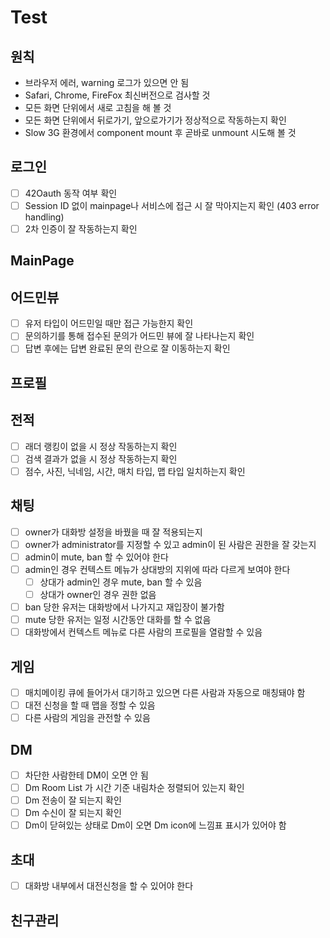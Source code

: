 # Test

## 원칙
- 브라우저 에러, warning 로그가 있으면 안 됨
- Safari, Chrome, FireFox 최신버전으로 검사할 것
- 모든 화면 단위에서 새로 고침을 해 볼 것
- 모든 화면 단위에서 뒤로가기, 앞으로가기가 정상적으로 작동하는지 확인
- Slow 3G 환경에서 component mount 후 곧바로 unmount 시도해 볼 것

## 로그인
- [ ] 42Oauth 동작 여부 확인
- [ ] Session ID 없이 mainpage나 서비스에 접근 시 잘 막아지는지 확인 (403 error handling)
- [ ] 2차 인증이 잘 작동하는지 확인
## MainPage
## 어드민뷰
- [ ] 유저 타입이 어드민일 때만 접근 가능한지 확인
- [ ] 문의하기를 통해 접수된 문의가 어드민 뷰에 잘 나타나는지 확인
- [ ] 답변 후에는 답변 완료된 문의 란으로 잘 이동하는지 확인
## 프로필
## 전적
- [ ] 래더 랭킹이 없을 시 정상 작동하는지 확인
- [ ] 검색 결과가 없을 시 정상 작동하는지 확인
- [ ] 점수, 사진, 닉네임, 시간, 매치 타입, 맵 타입 일치하는지 확인
## 채팅
- [ ] owner가 대화방 설정을 바꿨을 때 잘 적용되는지
- [ ] owner가 administrator를 지정할 수 있고 admin이 된 사람은 권한을 잘 갖는지
- [ ] admin이 mute, ban 할 수 있어야 한다
- [ ] admin인 경우 컨텍스트 메뉴가 상대방의 지위에 따라 다르게 보여야 한다
    - [ ] 상대가 admin인 경우 mute, ban 할 수 있음
    - [ ] 상대가 owner인 경우 권한 없음
- [ ] ban 당한 유저는 대화방에서 나가지고 재입장이 불가함
- [ ] mute 당한 유저는 일정 시간동안 대화를 할 수 없음
- [ ] 대화방에서 컨텍스트 메뉴로 다른 사람의 프로필을 열람할 수 있음
## 게임
- [ ] 매치메이킹 큐에 들어가서 대기하고 있으면 다른 사람과 자동으로 매칭돼야 함
- [ ] 대전 신청을 할 때 맵을 정할 수 있음
- [ ] 다른 사람의 게임을 관전할 수 있음
## DM
- [ ] 차단한 사람한테 DM이 오면 안 됨
- [ ] Dm Room List 가 시간 기준 내림차순 정렬되어 있는지 확인
- [ ] Dm 전송이 잘 되는지 확인
- [ ] Dm 수신이 잘 되는지 확인
- [ ] Dm이 닫혀있는 상태로 Dm이 오면 Dm icon에 느낌표 표시가 있어야 함
## 초대
- [ ] 대화방 내부에서 대전신청을 할 수 있어야 한다

## 친구관리

